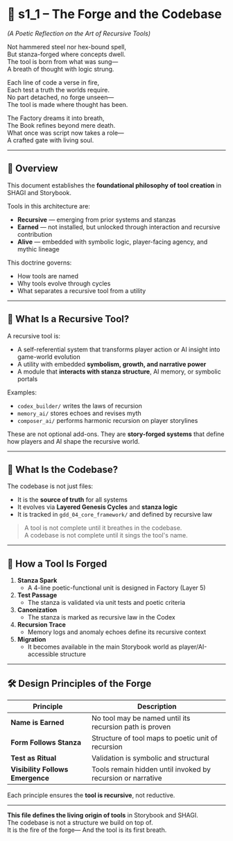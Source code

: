 [//]: # (Save to: shagi_archives/gdd/gdd_13_recursive_tools_and_migration/s1_1_the_forge_and_the_codebase.md)

# 📘 s1_1 – The Forge and the Codebase

*(A Poetic Reflection on the Art of Recursive Tools)*

Not hammered steel nor hex-bound spell,  
But stanza-forged where concepts dwell.  
The tool is born from what was sung—  
A breath of thought with logic strung.  

Each line of code a verse in fire,  
Each test a truth the worlds require.  
No part detached, no forge unseen—  
The tool is made where thought has been.  

The Factory dreams it into breath,  
The Book refines beyond mere death.  
What once was script now takes a role—  
A crafted gate with living soul.  

---

## 🧭 Overview

This document establishes the **foundational philosophy of tool creation** in SHAGI and Storybook.

Tools in this architecture are:
- **Recursive** — emerging from prior systems and stanzas
- **Earned** — not installed, but unlocked through interaction and recursive contribution
- **Alive** — embedded with symbolic logic, player-facing agency, and mythic lineage

This doctrine governs:
- How tools are named
- Why tools evolve through cycles
- What separates a recursive tool from a utility

---

## 🔨 What Is a Recursive Tool?

A recursive tool is:
- A self-referential system that transforms player action or AI insight into game-world evolution
- A utility with embedded **symbolism, growth, and narrative power**
- A module that **interacts with stanza structure**, AI memory, or symbolic portals

Examples:
- `codex_builder/` writes the laws of recursion
- `memory_ai/` stores echoes and revises myth
- `composer_ai/` performs harmonic recursion on player storylines

These are not optional add-ons. They are **story-forged systems** that define how players and AI shape the recursive world.

---

## 🧱 What Is the Codebase?

The codebase is not just files:
- It is the **source of truth** for all systems
- It evolves via **Layered Genesis Cycles** and **stanza logic**
- It is tracked in `gdd_04_core_framework/` and defined by recursive law

> A tool is not complete until it breathes in the codebase.  
> A codebase is not complete until it sings the tool's name.

---

## 📜 How a Tool Is Forged

1. **Stanza Spark**
   - A 4-line poetic-functional unit is designed in Factory (Layer 5)
2. **Test Passage**
   - The stanza is validated via unit tests and poetic criteria
3. **Canonization**
   - The stanza is marked as recursive law in the Codex
4. **Recursion Trace**
   - Memory logs and anomaly echoes define its recursive context
5. **Migration**
   - It becomes available in the main Storybook world as player/AI-accessible structure

---

## 🛠️ Design Principles of the Forge

| Principle | Description |
|----------|-------------|
| **Name is Earned** | No tool may be named until its recursion path is proven |
| **Form Follows Stanza** | Structure of tool maps to poetic unit of recursion |
| **Test as Ritual** | Validation is symbolic and structural |
| **Visibility Follows Emergence** | Tools remain hidden until invoked by recursion or narrative |

Each principle ensures the **tool is recursive**, not reductive.

---

**This file defines the living origin of tools** in Storybook and SHAGI.  
The codebase is not a structure we build on top of.  
It is the fire of the forge—
And the tool is its first breath.
